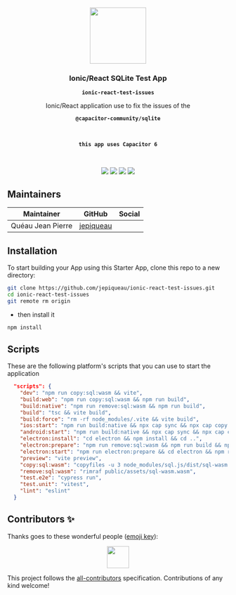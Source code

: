 <p align="center"><br><img src="https://avatars3.githubusercontent.com/u/16580653?v=4" width="128" height="128" /></p>

<h3 align="center">Ionic/React SQLite Test App</h3>
<p align="center"><strong><code>ionic-react-test-issues</code></strong></p>
<p align="center">Ionic/React application use to fix the issues of the</p>
<p align="center"><strong><code>@capacitor-community/sqlite</code></strong></p>
<br>
<p align="center"><strong><code>this app uses Capacitor 6</code></strong></p>
<br>
<p align="center">
  <img src="https://img.shields.io/maintenance/yes/2024?style=flat-square" />
  <a href="https://github.com/jepiqueau/ionic-react-test-issues"><img src="https://img.shields.io/github/license/jepiqueau/ionic-react-test-issues?style=flat-square" /></a>
  <a href="https://github.com/jepiqueau/ionic-react-test-issues"><img src="https://img.shields.io/github/package-json/v/jepiqueau/ionic-react-test-issues/master?style=flat-square" /></a>
<!-- ALL-CONTRIBUTORS-BADGE:START - Do not remove or modify this section -->
<a href="#contributors-"><img src="https://img.shields.io/badge/all%20contributors-1-orange?style=flat-square" /></a>
<!-- ALL-CONTRIBUTORS-BADGE:END -->
</p>

## Maintainers

| Maintainer        | GitHub                                    | Social |
| ----------------- | ----------------------------------------- | ------ |
| Quéau Jean Pierre | [jepiqueau](https://github.com/jepiqueau) |        |


## Installation

To start building your App using this Starter App, clone this repo to a new directory:

```bash
git clone https://github.com/jepiqueau/ionic-react-test-issues.git 
cd ionic-react-test-issues
git remote rm origin
```

 - then install it

```bash
npm install
```

## Scripts

These are the following platform's scripts that you can use to start the application

```json
  "scripts": {
    "dev": "npm run copy:sql:wasm && vite",
    "build:web": "npm run copy:sql:wasm && npm run build",
    "build:native": "npm run remove:sql:wasm && npm run build",
    "build": "tsc && vite build",
    "build:force": "rm -rf node_modules/.vite && vite build",
    "ios:start": "npm run build:native && npx cap sync && npx cap copy && npx cap open ios",
    "android:start": "npm run build:native && npx cap sync && npx cap copy && npx cap open android",
    "electron:install": "cd electron && npm install && cd ..",
    "electron:prepare": "npm run remove:sql:wasm && npm run build && npx cap sync @capacitor-community/electron && npx cap copy @capacitor-community/electron",
    "electron:start": "npm run electron:prepare && cd electron && npm run electron:start",
    "preview": "vite preview",
    "copy:sql:wasm": "copyfiles -u 3 node_modules/sql.js/dist/sql-wasm.wasm public/assets",
    "remove:sql:wasm": "rimraf public/assets/sql-wasm.wasm",
    "test.e2e": "cypress run",
    "test.unit": "vitest",
    "lint": "eslint"
  }
  ```

## Contributors ✨

Thanks goes to these wonderful people ([emoji key](https://allcontributors.org/docs/en/emoji-key)):

<!-- ALL-CONTRIBUTORS-LIST:START - Do not remove or modify this section -->
<!-- prettier-ignore-start -->
<!-- markdownlint-disable -->
<p align="center">
  <a href="https://github.com/jepiqueau"><img src="https://github.com/jepiqueau.png?size=100" width="50" height="50" /></a>
</p>

<!-- markdownlint-enable -->
<!-- prettier-ignore-end -->

<!-- ALL-CONTRIBUTORS-LIST:END -->

This project follows the [all-contributors](https://github.com/all-contributors/all-contributors) specification. Contributions of any kind welcome!
